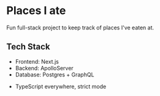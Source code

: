 # Places I ate

Fun full-stack project to keep track of places I've eaten at.

## Tech Stack

- Frontend: Next.js
- Backend: ApolloServer
- Database: Postgres + GraphQL
+ TypeScript everywhere, strict mode

